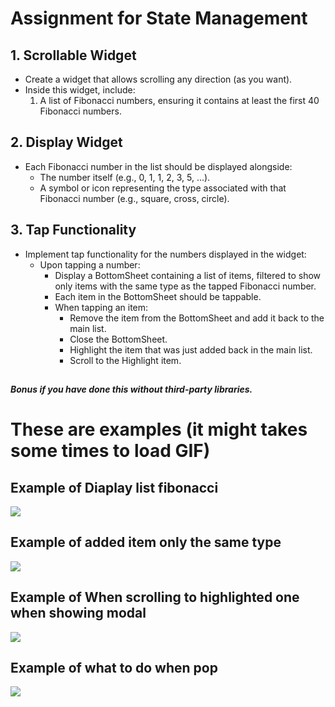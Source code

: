 # Assignment for State Management

## 1. Scrollable Widget
   - Create a widget that allows scrolling any direction (as you want).
   - Inside this widget, include:
     1. A list of Fibonacci numbers, ensuring it contains at least the first 40 Fibonacci numbers.

## 2. Display Widget
   - Each Fibonacci number in the list should be displayed alongside:
     - The number itself (e.g., 0, 1, 1, 2, 3, 5, ...).
     - A symbol or icon representing the type associated with that Fibonacci number (e.g., square, cross, circle).

## 3. Tap Functionality
   - Implement tap functionality for the numbers displayed in the widget:
     - Upon tapping a number:
       - Display a BottomSheet containing a list of items, filtered to show only items with the same type as the tapped Fibonacci number.
       - Each item in the BottomSheet should be tappable.
       - When tapping an item:
         - Remove the item from the BottomSheet and add it back to the main list.
         - Close the BottomSheet.
         - Highlight the item that was just added back in the main list.
         - Scroll to the Highlight item.
## 
**_Bonus if you have done this without third-party libraries._**         


# These are examples (it might takes some times to load GIF)

## Example of Diaplay list fibonacci
![](display_list_of_fib.gif)

## Example of added item only the same type
![](add_same_type.gif)

## Example of When scrolling to highlighted one when showing modal
![](scroll_to_highlighted.gif)

## Example of what to do when pop
![](pop_bottom_sheet.gif)


